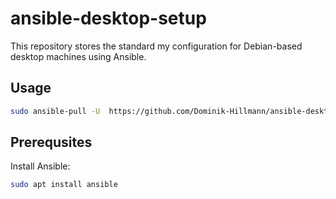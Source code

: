 # ansible-desktop-setup

This repository stores the standard my configuration for Debian-based desktop machines using 
Ansible.

## Usage 


```sh
sudo ansible-pull -U  https://github.com/Dominik-Hillmann/ansible-desktop-setup.git
```

## Prerequsites

Install Ansible:

```sh
sudo apt install ansible
```
